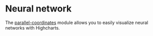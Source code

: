 # Neural network
The [parallel-coordinates](https://api.highcharts.com/highcharts/chart.parallelCoordinates) module allows you to easily visualize neural networks with Highcharts.

